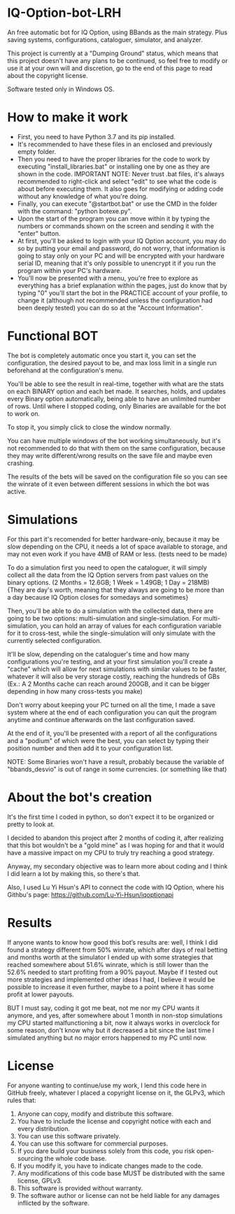 # IQ-Option-bot-LRH
An free automatic bot for IQ Option, using BBands as the main strategy. Plus saving systems, configurations, cataloguer, simulator, and analyzer. 

This project is currently at a "Dumping Ground" status, which means that this project doesn't have any plans to be continued, so feel free to modify or use it at your own will and discretion, go to the end of this page to read about the copyright license.

Software tested only in Windows OS.


# How to make it work
- First, you need to have Python 3.7 and its pip installed.
- It's recommended to have these files in an enclosed and previously empty folder.
- Then you need to have the proper libraries for the code to work by executing "install_libraries.bat" or installing one by one as they are shown in the code.
  IMPORTANT NOTE: Never trust .bat files, it's always recommended to right-click and select "edit" to see what the code is about before executing them. It also goes for modifying or adding code without any knowledge of what you're doing.
- Finally, you can execute "@startbot.bat" or use the CMD in the folder with the command: "python botexe.py".
- Upon the start of the program you can move within it by typing the numbers or commands shown on the screen and sending it with the "enter" button.
- At first, you'll be asked to login with your IQ Option account, you may do so by putting your email and password, do not worry, that information is going to stay only on your PC and will be encrypted with your hardware serial ID, meaning that it's only possible to unencrypt it if you run the program within your PC's hardware.
- You'll now be presented with a menu, you're free to explore as everything has a brief explanation within the pages, just do know that by typing "0" you'll start the bot in the PRACTICE account of your profile, to change it (although not recommended unless the configuration had been deeply tested) you can do so at the "Account Information".


# Functional BOT
The bot is completely automatic once you start it, you can set the configuration, the desired payout to be, and max loss limit in a single run beforehand at the configuration's menu. 

You'll be able to see the result in real-time, together with what are the stats on each BINARY option and each bet made. It searches, holds, and updates every Binary option automatically, being able to have an unlimited number of rows. Until where I stopped coding, only Binaries are available for the bot to work on.

To stop it, you simply click to close the window normally. 

You can have multiple windows of the bot working simultaneously, but it's not recommended to do that with them on the same configuration, because they may write different/wrong results on the save file and maybe even crashing.

The results of the bets will be saved on the configuration file so you can see the winrate of it even between different sessions in which the bot was active.


# Simulations
For this part it's recomended for better hardware-only, because it may be slow depending on the CPU, it needs a lot of space available to storage, and may not even work if you have 4MB of RAM or less. (tests need to be made)

To do a simulation first you need to open the cataloguer, it will simply collect all the data from the IQ Option servers from past values on the binary options. (2 Months = 12.6GB;  1 Week = 1.49GB; 1 Day = 218MB) {They are day's worth, meaning that they always are going to be more than a day because IQ Option closes for somedays and sometimes}

Then, you'll be able to do a simulation with the collected data, there are going to be two options: multi-simulation and single-simulation. For multi-simulation, you can hold an array of values for each configuration variable for it to cross-test, while the single-simulation will only simulate with the currently selected configuration.

It'll be slow, depending on the cataloguer's time and how many configurations you're testing, and at your first simulation you'll create a "cache" which will allow for next simulations with similar values to be faster, whatever it will also be very storage costly, reaching the hundreds of GBs (Ex.: A 2 Months cache can reach around 200GB, and it can be bigger depending in how many cross-tests you make)

Don't worry about keeping your PC turned on all the time, I made a save system where at the end of each configuration you can quit the program anytime and continue afterwards on the last configuration saved.

At the end of it, you'll be presented with a report of all the configurations and a "podium" of which were the best, you can select by typing their position number and then add it to your configuration list.


NOTE: Some Binaries won't have a result, probably because the variable of "bbands_desvio" is out of range in some currencies. (or something like that)


# About the bot's creation
It's the first time I coded in python, so don't expect it to be organized or pretty to look at. 

I decided to abandon this project after 2 months of coding it, after realizing that this bot wouldn't be a "gold mine" as I was hoping for and that it would have a massive impact on my CPU to truly try reaching a good strategy. 

Anyway, my secondary objective was to learn more about coding and I think I did learn a lot by making this, so there's that.

Also, I used Lu Yi Hsun's API to connect the code with IQ Option, where his Githbu's page: https://github.com/Lu-Yi-Hsun/iqoptionapi

# Results
If anyone wants to know how good this bot’s results are: well, I think I did found a strategy different from 50% winrate, which after days of real betting and months worth at the simulator I ended up with some strategies that reached somewhere about 51.6% winrate, which is still lower than the 52.6% needed to start profiting from a 90% payout. Maybe if I tested out more strategies and implemented other ideas I had, I believe it would be possible to increase it even further, maybe to a point where it has some profit at lower payouts. 

BUT I must say, coding it got me beat, not me nor my CPU wants it anymore, and yes, after somewhere about 1 month in non-stop simulations my CPU started malfunctioning a bit, now it always works in overclock for some reason, don't know why but it decreased a bit since the last time I simulated anything but no major errors happened to my PC until now.


# License
For anyone wanting to continue/use my work, I lend this code here in GitHub freely, whatever I placed a copyright license on it, the GLPv3, which rules that:
1. Anyone can copy, modify and distribute this software.
2. You have to include the license and copyright notice with each and every distribution.
3. You can use this software privately.
4. You can use this software for commercial purposes.
5. If you dare build your business solely from this code, you risk open-sourcing the whole code base.
6. If you modify it, you have to indicate changes made to the code.
7. Any modifications of this code base MUST be distributed with the same license, GPLv3.
8. This software is provided without warranty.
9. The software author or license can not be held liable for any damages inflicted by the software.
